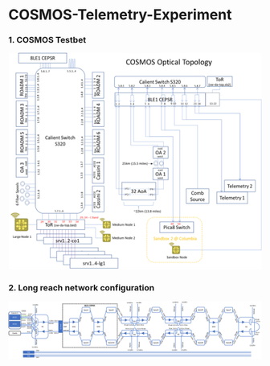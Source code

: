 # COSMOS-Telemetry-Experiment

### 1. COSMOS Testbet

![](img/COSMOS_optical_topology_V8.png)


### 2. Long reach network configuration

![](img/cosmos_long_reseach.png)
